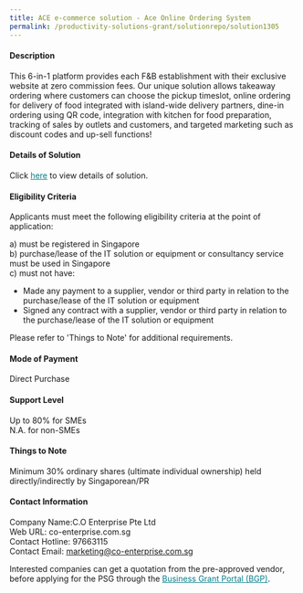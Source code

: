 ```yaml
---
title: ACE e-commerce solution - Ace Online Ordering System
permalink: /productivity-solutions-grant/solutionrepo/solution1305
---
```


#### Description

This 6-in-1 platform provides each F&B establishment with their exclusive website at zero commission fees. Our unique solution allows takeaway ordering where customers can choose the pickup timeslot, online ordering for delivery of food integrated with island-wide delivery partners, dine-in ordering using QR code, integration with kitchen for food preparation, tracking of sales by outlets and customers, and targeted marketing such as discount codes and up-sell functions!

#### Details of Solution

Click <a href='https://govassist.gobusiness.gov.sg/images/psg/Desensitised_C_O_Enterprise_20200416_Annex_3.pdf' style='color:#037e8a'>here</a> to view details of solution.

#### Eligibility Criteria

Applicants must meet the following eligibility criteria at the point of application:

a) must be registered in Singapore <br>
b) purchase/lease of the IT solution or equipment or consultancy service must be used in Singapore <br>
c) must not have:
- Made any payment to a supplier, vendor or third party in relation to the purchase/lease of the IT solution or equipment
- Signed any contract with a supplier, vendor or third party in relation to the purchase/lease of the IT solution or equipment

Please refer to 'Things to Note' for additional requirements.

#### Mode of Payment
Direct Purchase

#### Support Level
Up to 80% for SMEs <br>
N.A. for non-SMEs

#### Things to Note
Minimum 30% ordinary shares (ultimate individual ownership) held directly/indirectly by Singaporean/PR

#### Contact Information
Company Name:C.O Enterprise Pte Ltd <br>Web URL: co-enterprise.com.sg <br>Contact Hotline: 97663115 <br>Contact Email: marketing@co-enterprise.com.sg <br>

Interested companies can get a quotation from the pre-approved vendor, before applying for the PSG through the <a target='_blank' style='color:#037e8a' href='https://www.businessgrants.gov.sg/'>Business Grant Portal (BGP)</a>.
